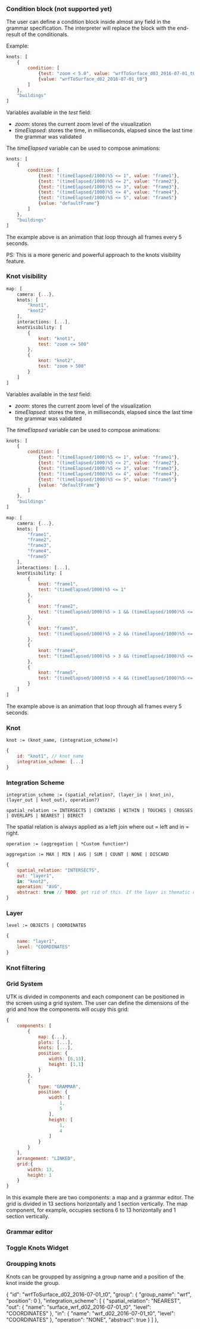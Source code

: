 ### Condition block (not supported yet)

The user can define a condition block inside almost any field in the grammar specification. The interpreter will replace the block with the end-result of the conditionals.

Example:  

```js
knots: [
    {
        condition: [
            {test: "zoom < 5.0", value: "wrfToSurface_d03_2016-07-01_t0"},
            {value: "wrfToSurface_d02_2016-07-01_t0"}
        ]
    }, 
    "buildings"
]
```

Variables available in the *test* field:
- *zoom*: stores the current zoom level of the visualization
- *timeElapsed*: stores the time, in milliseconds, elapsed since the last time the grammar was validated

The *timeElapsed* variable can be used to compose animations:
```js
knots: [
    {
        condition: [
            {test: "(timeElapsed/1000)%5 <= 1", value: "frame1"},
            {test: "(timeElapsed/1000)%5 <= 2", value: "frame2"},
            {test: "(timeElapsed/1000)%5 <= 3", value: "frame3"},
            {test: "(timeElapsed/1000)%5 <= 4", value: "frame4"},
            {test: "(timeElapsed/1000)%5 <= 5", value: "frame5"}
            {value: "defaultFrame"}
        ]
    }, 
    "buildings"
]
```
The example above is an animation that loop through all frames every 5 seconds.  

PS: This is a more generic and powerful approach to the knots visibility feature.  

### Knot visibility

```js
map: [
    camera: {...},
    knots: [
        "knot1",
        "knot2"
    ],
    interactions: [...],
    knotVisibility: [
        {
            knot: "knot1",
            test: "zoom <= 500"
        },
        {
            knot: "knot2",  
            test: "zoom > 500"
        }
    ]
]
```

Variables available in the *test* field:
- *zoom*: stores the current zoom level of the visualization
- *timeElapsed*: stores the time, in milliseconds, elapsed since the last time the grammar was validated

The *timeElapsed* variable can be used to compose animations:
```js
knots: [
    {
        condition: [
            {test: "(timeElapsed/1000)%5 <= 1", value: "frame1"},
            {test: "(timeElapsed/1000)%5 <= 2", value: "frame2"},
            {test: "(timeElapsed/1000)%5 <= 3", value: "frame3"},
            {test: "(timeElapsed/1000)%5 <= 4", value: "frame4"},
            {test: "(timeElapsed/1000)%5 <= 5", value: "frame5"}
            {value: "defaultFrame"}
        ]
    }, 
    "buildings"
]

map: [
    camera: {...},
    knots: [
        "frame1",
        "frame2",
        "frame3",
        "frame4",
        "frame5"
    ],
    interactions: [...],
    knotVisibility: [
        {
            knot: "frame1",
            test: "(timeElapsed/1000)%5 <= 1"
        },
        {
            knot: "frame2",  
            test: "(timeElapsed/1000)%5 > 1 && (timeElapsed/1000)%5 <= 2"
        },
        {
            knot: "frame3",  
            test: "(timeElapsed/1000)%5 > 2 && (timeElapsed/1000)%5 <= 3"
        },
        {
            knot: "frame4",  
            test: "(timeElapsed/1000)%5 > 3 && (timeElapsed/1000)%5 <= 4"
        },
        {
            knot: "frame5",  
            test: "(timeElapsed/1000)%5 > 4 && (timeElapsed/1000)%5 <= 5"
        }
    ]
]
```
The example above is an animation that loop through all frames every 5 seconds.

### Knot

`knot := (knot_name, (integration_scheme)+)`

```js
{
    id: "knot1", // knot_name
    integration_scheme: [...]
}
```

### Integration Scheme

`integration_scheme := (spatial_relation?, (layer_in | knot_in), (layer_out | knot_out), operation?)`  

`spatial_relation := INTERSECTS | CONTAINS | WITHIN | TOUCHES | CROSSES | OVERLAPS | NEAREST | DIRECT`  

The spatial relation is always applied as a left join where out = left and in = right.  

`operation := (aggregation | *Custom function*)`  

`aggregation := MAX | MIN | AVG | SUM | COUNT | NONE | DISCARD`  

```js
{
    spatial_relation: "INTERSECTS",
    out: "layer1",
    in: "knot2",
    operation: "AVG",
    abstract: true // TODO: get rid of this. If the layer is thematic or not should be encoded in the data itself
}
```

### Layer

`level := OBJECTS | COORDINATES`

```js
{
    name: "layer1",
    level: "COORDINATES"
}
```

### Knot filtering


### Grid System

UTK is divided in components and each component can be positioned in the screen using a grid system. The user can define the dimensions of the grid and how the components will ocupy this grid:

```js
{
    components: [
        {
            map: {...},
            plots: [...],
            knots: [...],
            position: {
                width: [6,13],
                height: [1,1]
            }
        },
        {
            type: "GRAMMAR",
            position: {
                width: [
                    1,
                    5
                ],
                height: [
                    1,
                    4
                ]
            }
        }
    ],
    arrangement: "LINKED",
    grid:{
        width: 13,
        height: 1
    }
}
```

In this example there are two components: a map and a grammar editor. The grid is divided in 13 sections horizontally and 1 section vertically. The map component, for example, occupies sections 6 to 13 horizontally and 1 section vertically. 

### Grammar editor

### Toggle Knots Widget

### Groupping knots

Knots can be groupped by assigning a group name and a position of the knot inside the group.

{
    "id": "wrfToSurface_d02_2016-07-01_t0",
    "group": {
        "group_name": "wrf",
        "position": 0 
    },
    "integration_scheme": [
        {
            "spatial_relation": "NEAREST",
            "out": {
                "name": "surface_wrf_d02_2016-07-01_t0",
                "level": "COORDINATES"
            },
            "in": {
                "name": "wrf_d02_2016-07-01_t0",
                "level": "COORDINATES"
            },
            "operation": "NONE",
            "abstract": true
        }
    ]
},